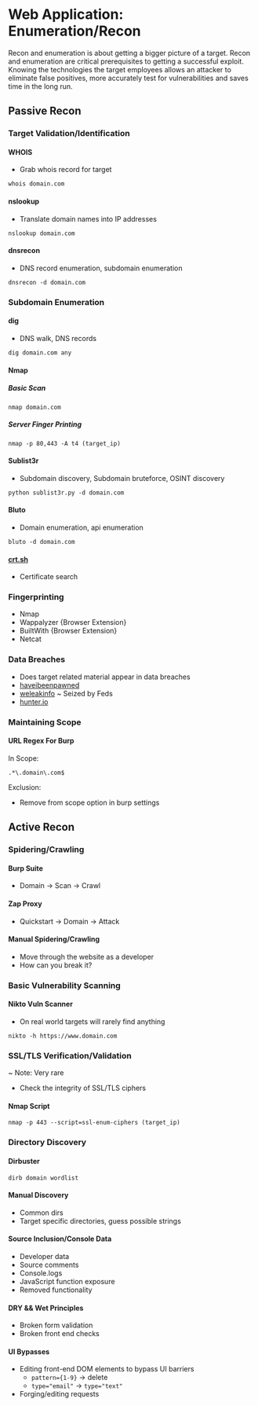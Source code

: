 Web Application: Enumeration/Recon
============================

Recon and enumeration is about getting a bigger picture of a target. Recon and enumeration are critical prerequisites to getting a successful exploit. Knowing the technologies the target employees allows an attacker to eliminate false positives, more accurately test for vulnerabilities and saves time in the long run.

## Passive Recon

### Target Validation/Identification

#### WHOIS

+ Grab whois record for target

`whois domain.com`

#### nslookup

+ Translate domain names into IP addresses

`nslookup domain.com`

#### dnsrecon

+ DNS record enumeration, subdomain enumeration

`dnsrecon -d domain.com`

### Subdomain Enumeration

#### dig

+ DNS walk, DNS records

`dig domain.com any`

#### Nmap

##### Basic Scan

`nmap domain.com`

##### Server Finger Printing

`nmap -p 80,443 -A t4 (target_ip)`

#### Sublist3r

+ Subdomain discovery, Subdomain bruteforce, OSINT discovery

`python sublist3r.py -d domain.com`

#### Bluto

+ Domain enumeration, api enumeration

`bluto -d domain.com`

#### [crt.sh](https://crt.sh/)

+ Certificate search


### Fingerprinting

+ Nmap
+ Wappalyzer {Browser Extension}
+ BuiltWith {Browser Extension}
+ Netcat

### Data Breaches

+ Does target related material appear in data breaches
+ [haveibeenpawned](https://haveibeenpwned.com/)
+ [weleakinfo](http://weleakinfo.com/) ~ Seized by Feds
+ [hunter.io](https://hunter.io/)

### Maintaining Scope

#### URL Regex For Burp

In Scope:

`.*\.domain\.com$`

Exclusion:

+ Remove from scope option in burp settings

## Active Recon

### Spidering/Crawling

#### Burp Suite

+ Domain -> Scan -> Crawl

#### Zap Proxy

+ Quickstart -> Domain -> Attack

#### Manual Spidering/Crawling

+ Move through the website as a developer
+ How can you break it?

### Basic Vulnerability Scanning

#### Nikto Vuln Scanner

+ On real world targets will rarely find anything

`nikto -h https://www.domain.com`

### SSL/TLS Verification/Validation

~ Note: Very rare

+ Check the integrity of SSL/TLS ciphers

#### Nmap Script

`nmap -p 443 --script=ssl-enum-ciphers (target_ip)`

### Directory Discovery

#### Dirbuster

`dirb domain wordlist`


#### Manual Discovery

+ Common dirs
+ Target specific directories, guess possible strings

#### Source Inclusion/Console Data

+ Developer data
+ Source comments
+ Console.logs
+ JavaScript function exposure
+ Removed functionality

#### DRY && Wet Principles

+ Broken form validation
+ Broken front end checks

#### UI Bypasses

+ Editing front-end DOM elements to bypass UI barriers
	+ `pattern={1-9}` -> delete
	+ `type="email"` -> `type="text"`
+ Forging/editing requests

